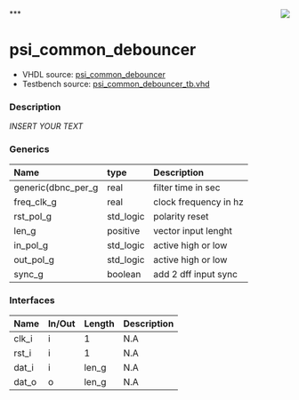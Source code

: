 <img align="right" src="../doc/psi_logo.png">
***

# psi_common_debouncer
 - VHDL source: [psi_common_debouncer](C:/Users/stef_b/git/GFA/Libraries/Firmware/VHDL/psi_common/hdl/psi_common_debouncer.vhd)
 - Testbench source: [psi_common_debouncer_tb.vhd](../testbench/psi_common_debouncer_tb/psi_common_debouncer_tb.vhd)

### Description
*INSERT YOUR TEXT*

### Generics
| Name               | type      | Description           |
|:-------------------|:----------|:----------------------|
| generic(dbnc_per_g | real      | filter time in sec    |
| freq_clk_g         | real      | clock frequency in hz |
| rst_pol_g          | std_logic | polarity reset        |
| len_g              | positive  | vector input lenght   |
| in_pol_g           | std_logic | active high or low    |
| out_pol_g          | std_logic | active high or low    |
| sync_g             | boolean   | add 2 dff input sync  |

### Interfaces
| Name   | In/Out   | Length   | Description   |
|:-------|:---------|:---------|:--------------|
| clk_i  | i        | 1        | N.A           |
| rst_i  | i        | 1        | N.A           |
| dat_i  | i        | len_g    | N.A           |
| dat_o  | o        | len_g    | N.A           |